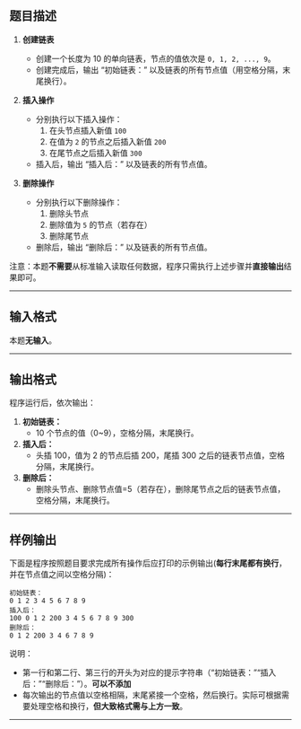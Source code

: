 ## 题目描述

1. **创建链表**  
   - 创建一个长度为 10 的单向链表，节点的值依次是 `0, 1, 2, ..., 9`。  
   - 创建完成后，输出 “初始链表：” 以及链表的所有节点值（用空格分隔，末尾换行）。

2. **插入操作**  
   - 分别执行以下插入操作：  
     1) 在头节点插入新值 `100`  
     2) 在值为 `2` 的节点之后插入新值 `200`  
     3) 在尾节点之后插入新值 `300`  
   - 插入后，输出 “插入后：” 以及链表的所有节点值。

3. **删除操作**  
   - 分别执行以下删除操作：  
     1) 删除头节点  
     2) 删除值为 `5` 的节点（若存在）  
     3) 删除尾节点  
   - 删除后，输出 “删除后：” 以及链表的所有节点值。

注意：本题**不需要**从标准输入读取任何数据，程序只需执行上述步骤并**直接输出**结果即可。

---

## 输入格式

本题**无输入**。

---

## 输出格式

程序运行后，依次输出：

1. **初始链表：**  
   - 10 个节点的值（0~9），空格分隔，末尾换行。  
2. **插入后：**  
   - 头插 100，值为 2 的节点后插 200，尾插 300 之后的链表节点值，空格分隔，末尾换行。  
3. **删除后：**  
   - 删除头节点、删除节点值=5（若存在），删除尾节点之后的链表节点值，空格分隔，末尾换行。

---

## 样例输出

下面是程序按照题目要求完成所有操作后应打印的示例输出(**每行末尾都有换行**，并在节点值之间以空格分隔)：

```
初始链表：
0 1 2 3 4 5 6 7 8 9 
插入后：
100 0 1 2 200 3 4 5 6 7 8 9 300 
删除后：
0 1 2 200 3 4 6 7 8 9 
```

说明：  
- 第一行和第二行、第三行的开头为对应的提示字符串（“初始链表：”“插入后：”“删除后：”）。**可以不添加**
- 每次输出的节点值以空格相隔，末尾紧接一个空格，然后换行。实际可根据需要处理空格和换行，**但大致格式需与上方一致**。

---

